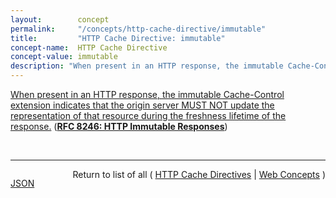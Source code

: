 ```yaml
---
layout:        concept
permalink:     "/concepts/http-cache-directive/immutable"
title:         "HTTP Cache Directive: immutable"
concept-name:  HTTP Cache Directive
concept-value: immutable
description: "When present in an HTTP response, the immutable Cache-Control extension indicates that the origin server MUST NOT update the representation of that resource during the freshness lifetime of the response."
---
```


[When present in an HTTP response, the immutable Cache-Control extension indicates that the origin server MUST NOT update the representation of that resource during the freshness lifetime of the response.](https://datatracker.ietf.org/doc/html/rfc8246#section-2 "Read documentation for HTTP Cache Directive &#34;immutable&#34;") (**[RFC 8246: HTTP Immutable Responses](/specs/IETF/RFC/8246 "The immutable HTTP response Cache-Control extension allows servers to identify resources that will not be updated during their freshness lifetime. This ensures that a client never needs to revalidate a cached fresh resource to be certain it has not been modified.")**)

<br/>
<hr/>

<p style="float : left"><a href="./immutable.json" title="JSON representing this particular Web Concept value">JSON</a></p>
<p style="text-align: right">Return to list of all ( <a href="../http-cache-directive/">HTTP Cache Directives</a> | <a href="../">Web Concepts</a> )</p>
